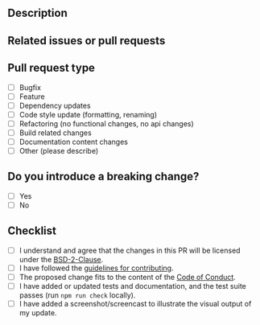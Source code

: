 ## Description

<!-- Please give a short description of the changes you propose. Please use prose and try not to be too technical, if possible. Make sure to mention people that you think should know about the PR. -->

## Related issues or pull requests

<!-- Please list issues or pull requests that the changes you propose are related to. It does not matter if they are still open and/or unmerged, any link is appreciated. -->

## Pull request type

<!-- Please check the type of change your PR introduces: -->

<!-- Put an x between the square brackets to check an item, like so: [x] -->

- [ ] Bugfix
- [ ] Feature
- [ ] Dependency updates
- [ ] Code style update (formatting, renaming)
- [ ] Refactoring (no functional changes, no api changes)
- [ ] Build related changes
- [ ] Documentation content changes
- [ ] Other (please describe)

## Do you introduce a breaking change?

- [ ] Yes
- [ ] No

## Checklist

- [ ] I understand and agree that the changes in this PR will be licensed under the
  [BSD-2-Clause](https://github.com/terrestris/react-geo/blob/main/LICENSE).
- [ ] I have followed the [guidelines for contributing](https://github.com/terrestris/react-geo/blob/main/CONTRIBUTING.md).
- [ ] The proposed change fits to the content of the [Code of Conduct](https://github.com/terrestris/react-geo/blob/main/CODE_OF_CONDUCT.md).
- [ ] I have added or updated tests and documentation, and the test suite passes (run `npm run check` locally).
- [ ] I have added a screenshot/screencast to illustrate the visual output of my update.
